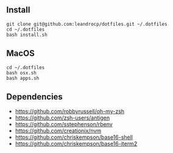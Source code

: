 ## Install

```
git clone git@github.com:leandrocp/dotfiles.git ~/.dotfiles
cd ~/.dotfiles
bash install.sh
```

## MacOS

```
cd ~/.dotfiles
bash osx.sh
bash apps.sh
```

## Dependencies
* https://github.com/robbyrussell/oh-my-zsh
* https://github.com/zsh-users/antigen
* https://github.com/sstephenson/rbenv
* https://github.com/creationix/nvm
* https://github.com/chriskempson/base16-shell
* https://github.com/chriskempson/base16-iterm2
